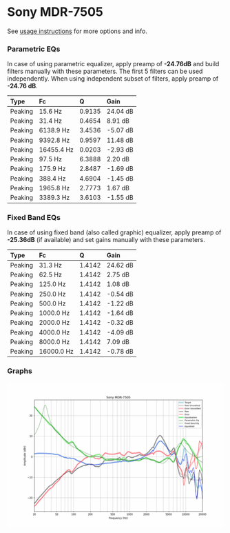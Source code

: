 # Sony MDR-7505
See [usage instructions](https://github.com/jaakkopasanen/AutoEq#usage) for more options and info.

### Parametric EQs
In case of using parametric equalizer, apply preamp of **-24.76dB** and build filters manually
with these parameters. The first 5 filters can be used independently.
When using independent subset of filters, apply preamp of **-24.76 dB**.

| Type    | Fc         |      Q | Gain     |
|:--------|:-----------|:-------|:---------|
| Peaking | 15.6 Hz    | 0.9135 | 24.04 dB |
| Peaking | 31.4 Hz    | 0.4654 | 8.91 dB  |
| Peaking | 6138.9 Hz  | 3.4536 | -5.07 dB |
| Peaking | 9392.8 Hz  | 0.9597 | 11.48 dB |
| Peaking | 16455.4 Hz | 0.0203 | -2.93 dB |
| Peaking | 97.5 Hz    | 6.3888 | 2.20 dB  |
| Peaking | 175.9 Hz   | 2.8487 | -1.69 dB |
| Peaking | 388.4 Hz   | 4.6904 | -1.45 dB |
| Peaking | 1965.8 Hz  | 2.7773 | 1.67 dB  |
| Peaking | 3389.3 Hz  | 3.6103 | -1.55 dB |

### Fixed Band EQs
In case of using fixed band (also called graphic) equalizer, apply preamp of **-25.36dB**
(if available) and set gains manually with these parameters.

| Type    | Fc         |      Q | Gain     |
|:--------|:-----------|:-------|:---------|
| Peaking | 31.3 Hz    | 1.4142 | 24.62 dB |
| Peaking | 62.5 Hz    | 1.4142 | 2.75 dB  |
| Peaking | 125.0 Hz   | 1.4142 | 1.08 dB  |
| Peaking | 250.0 Hz   | 1.4142 | -0.54 dB |
| Peaking | 500.0 Hz   | 1.4142 | -1.22 dB |
| Peaking | 1000.0 Hz  | 1.4142 | -1.64 dB |
| Peaking | 2000.0 Hz  | 1.4142 | -0.32 dB |
| Peaking | 4000.0 Hz  | 1.4142 | -4.09 dB |
| Peaking | 8000.0 Hz  | 1.4142 | 7.09 dB  |
| Peaking | 16000.0 Hz | 1.4142 | -0.78 dB |

### Graphs
![](./Sony%20MDR-7505.png)